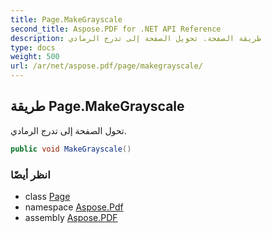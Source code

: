 ```yaml
---
title: Page.MakeGrayscale
second_title: Aspose.PDF for .NET API Reference
description: طريقة الصفحة. تحويل الصفحة إلى تدرج الرمادي
type: docs
weight: 500
url: /ar/net/aspose.pdf/page/makegrayscale/
---
```

## طريقة Page.MakeGrayscale

تحول الصفحة إلى تدرج الرمادي.

```csharp
public void MakeGrayscale()
```

### انظر أيضًا

* class [Page](../)
* namespace [Aspose.Pdf](../../../aspose.pdf/)
* assembly [Aspose.PDF](../../../)